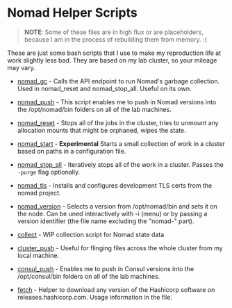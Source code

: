 # Nomad Helper Scripts

> **NOTE**: Some of these files are in high flux or are placeholders, because I am in the process of rebuilding them from memory.  :(

These are just some bash scripts that I use to make my reproduction life at work slightly less bad.  They are based on my lab cluster, so your mileage may vary.


 * [nomad_gc](nomad_gc) - Calls the API endpoint to run Nomad's garbage collection.  Used in nomad_reset and nomad_stop_all.  Useful on its own.
 * [nomad_push](nomad_push) - This script enables me to push in Nomad versions into the /opt/nomad/bin folders on all of the lab machines.
 * [nomad_reset](nomad_reset) - Stops all of the jobs in the cluster, tries to unmount any allocation mounts that might be orphaned, wipes the state.
 * [nomad_start](nomad_start) - **Experimental** Starts a small collection of work in a cluster based on paths in a configuration file.
 * [nomad\_stop\_all](nomad_stop_all) - Iteratively stops all of the work in a cluster. Passes the `-purge` flag optionally.
 * [nomad_tls](nomad_tls) - Installs and configures development TLS certs from the nomad project.
 * [nomad_version](nomad_version) - Selects a version from /opt/nomad/bin and sets it on the node.  Can be uned interactively with -i (menu) or by passing a version identifier (the file name excluding the "nomad-" part).
 * [collect](collect) - WIP collection script for Nomad state data

 * [cluster_push](cluster_push) - Useful for flinging files across the whole cluster from my local machine.
 * [consul_push](consul_push) - Enables me to push in Consul versions into the /opt/consul/bin folders on all of the lab machines.

 * [fetch](fetch) - Helper to download any version of the Hashicorp software on
   releases.hashicorp.com.  Usage information in the file.
